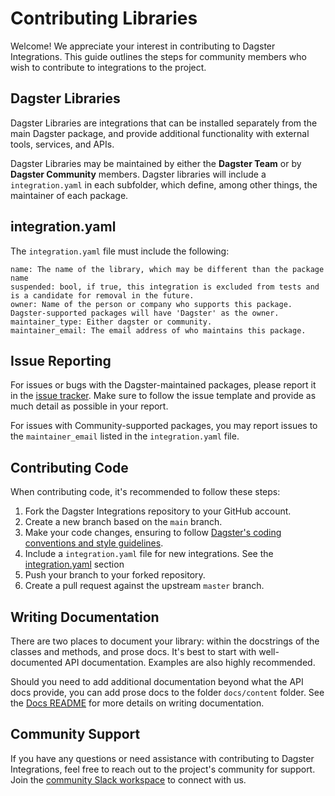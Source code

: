 # Contributing Libraries
Welcome! We appreciate your interest in contributing to Dagster Integrations.
This guide outlines the steps for community members who wish to contribute to integrations to the project.

## Dagster Libraries
Dagster Libraries are integrations that can be installed separately from the main Dagster package, and provide additional functionality with external tools, services, and APIs.

Dagster Libraries may be maintained by either the **Dagster Team** or by **Dagster Community** members. Dagster libraries will include a `integration.yaml` in each subfolder, which define, among other things, the maintainer of each package.

## integration.yaml
The `integration.yaml` file must include the following:

```
name: The name of the library, which may be different than the package name
suspended: bool, if true, this integration is excluded from tests and is a candidate for removal in the future.
owner: Name of the person or company who supports this package. Dagster-supported packages will have 'Dagster' as the owner.
maintainer_type: Either dagster or community.
maintainer_email: The email address of who maintains this package.
```

## Issue Reporting
For issues or bugs with the Dagster-maintained packages, please report it in the [issue tracker](https://github.com/dagster-io/dagster/issues).
Make sure to follow the issue template and provide as much detail as possible in your report.

For issues with Community-supported packages, you may report issues to the `maintainer_email` listed in the `integration.yaml` file.

## Contributing Code
When contributing code, it's recommended to follow these steps:
1. Fork the Dagster Integrations repository to your GitHub account.
2. Create a new branch based on the `main` branch.
3. Make your code changes, ensuring to follow [Dagster's coding conventions and style guidelines](https://docs.dagster.io/community/contributing#contributing).
4. Include a `integration.yaml` file for new integrations. See the [integration.yaml](#integrationyaml) section
5. Push your branch to your forked repository.
6. Create a pull request against the upstream `master` branch.

## Writing Documentation
There are two places to document your library: within the docstrings of the classes and methods, and prose docs. It's best to start with well-documented
API documentation. Examples are also highly recommended.

Should you need to add additional documentation beyond what the API docs provide, you can add prose docs to the folder `docs/content` folder.
See the [Docs README](/docs/README.md) for more details on writing documentation.

## Community Support
If you have any questions or need assistance with contributing to Dagster Integrations, feel free to reach out to the project's community for support.
Join the [community Slack workspace](https://dagster.slack.com) to connect with us.
